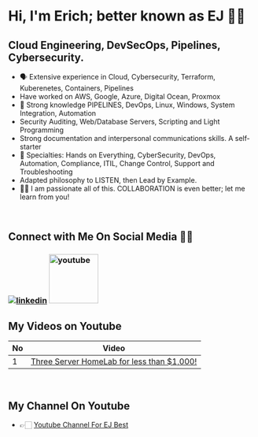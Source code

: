 # Hi, I'm Erich; better known as EJ 👋🏻

## **Cloud Engineering, DevSecOps, Pipelines, Cybersecurity.**
- 🗣 Extensive experience in Cloud, Cybersecurity, Terraform, Kuberenetes, Containers, Pipelines
- Have worked on AWS, Google, Azure, Digital Ocean, Proxmox 
- 🚀 Strong knowledge PIPELINES, DevOps, Linux, Windows, System Integration, Automation
- Security Auditing, Web/Database Servers, Scripting and Light Programming
- Strong documentation and interpersonal communications skills. A self-starter
- 📲 Specialties: Hands on Everything, CyberSecurity, DevOps, Automation, Compliance, ITIL, Change Control, Support and Troubleshooting
- Adapted philosophy to LISTEN, then Lead by Example.
- 🤝🏻 I am passionate all of this.  COLLABORATION is even better; let me learn from you!

<br>

## **Connect with Me On Social Media** 🤝🏻 &nbsp;

<h3 align="left">
<a href="https://www.linkedin.com/in/ejbest/"><img src="https://img.icons8.com/color/96/000000/linkedin.png" alt="linkedin"/></a>
<a href="https://www.youtube.com/@EJBest-DevSecOps" target="_blank"><img src="https://img.icons8.com/color/344/youtube-play.png" alt="youtube" width="100" height="100"/></a>

<br>

## **My Videos on Youtube**

| No  | Video |
| --- | ----------- |
| 1 | [Three Server HomeLab for less than $1,000!](https://www.youtube.com/watch?v=4thPO2f_GkY)


<br>

## **My Channel On Youtube**
- 👉🏻 [Youtube Channel For EJ Best](https://www.udemy.com/user/bryan-krausen/ "Udemy Profile")

<be>

